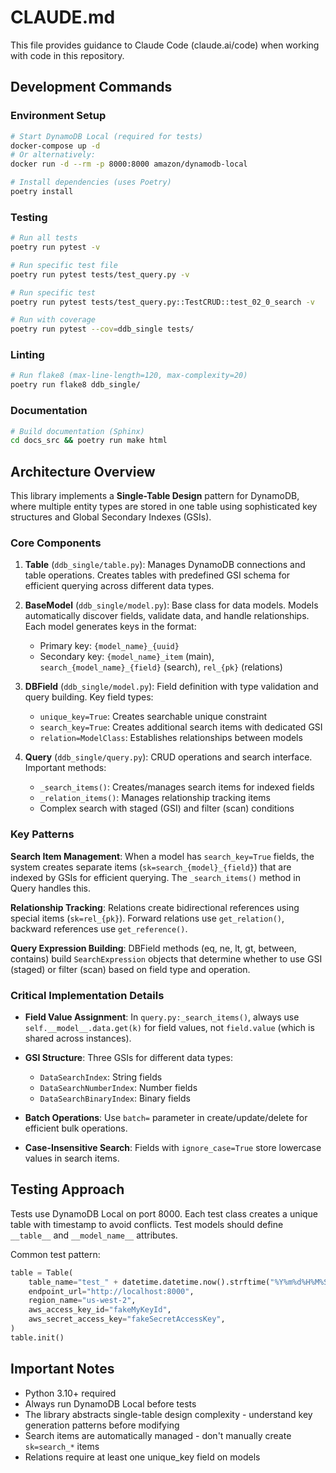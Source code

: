 # CLAUDE.md

This file provides guidance to Claude Code (claude.ai/code) when working with code in this repository.

## Development Commands

### Environment Setup
```bash
# Start DynamoDB Local (required for tests)
docker-compose up -d
# Or alternatively:
docker run -d --rm -p 8000:8000 amazon/dynamodb-local

# Install dependencies (uses Poetry)
poetry install
```

### Testing
```bash
# Run all tests
poetry run pytest -v

# Run specific test file
poetry run pytest tests/test_query.py -v

# Run specific test
poetry run pytest tests/test_query.py::TestCRUD::test_02_0_search -v

# Run with coverage
poetry run pytest --cov=ddb_single tests/
```

### Linting
```bash
# Run flake8 (max-line-length=120, max-complexity=20)
poetry run flake8 ddb_single/
```

### Documentation
```bash
# Build documentation (Sphinx)
cd docs_src && poetry run make html
```

## Architecture Overview

This library implements a **Single-Table Design** pattern for DynamoDB, where multiple entity types are stored in one table using sophisticated key structures and Global Secondary Indexes (GSIs).

### Core Components

1. **Table** (`ddb_single/table.py`): Manages DynamoDB connections and table operations. Creates tables with predefined GSI schema for efficient querying across different data types.

2. **BaseModel** (`ddb_single/model.py`): Base class for data models. Models automatically discover fields, validate data, and handle relationships. Each model generates keys in the format:
   - Primary key: `{model_name}_{uuid}`
   - Secondary key: `{model_name}_item` (main), `search_{model_name}_{field}` (search), `rel_{pk}` (relations)

3. **DBField** (`ddb_single/model.py`): Field definition with type validation and query building. Key field types:
   - `unique_key=True`: Creates searchable unique constraint
   - `search_key=True`: Creates additional search items with dedicated GSI
   - `relation=ModelClass`: Establishes relationships between models

4. **Query** (`ddb_single/query.py`): CRUD operations and search interface. Important methods:
   - `_search_items()`: Creates/manages search items for indexed fields
   - `_relation_items()`: Manages relationship tracking items
   - Complex search with staged (GSI) and filter (scan) conditions

### Key Patterns

**Search Item Management**: When a model has `search_key=True` fields, the system creates separate items (`sk=search_{model}_{field}`) that are indexed by GSIs for efficient querying. The `_search_items()` method in Query handles this.

**Relationship Tracking**: Relations create bidirectional references using special items (`sk=rel_{pk}`). Forward relations use `get_relation()`, backward references use `get_reference()`.

**Query Expression Building**: DBField methods (eq, ne, lt, gt, between, contains) build `SearchExpression` objects that determine whether to use GSI (staged) or filter (scan) based on field type and operation.

### Critical Implementation Details

- **Field Value Assignment**: In `query.py:_search_items()`, always use `self.__model__.data.get(k)` for field values, not `field.value` (which is shared across instances).
  
- **GSI Structure**: Three GSIs for different data types:
  - `DataSearchIndex`: String fields
  - `DataSearchNumberIndex`: Number fields  
  - `DataSearchBinaryIndex`: Binary fields

- **Batch Operations**: Use `batch=` parameter in create/update/delete for efficient bulk operations.

- **Case-Insensitive Search**: Fields with `ignore_case=True` store lowercase values in search items.

## Testing Approach

Tests use DynamoDB Local on port 8000. Each test class creates a unique table with timestamp to avoid conflicts. Test models should define `__table__` and `__model_name__` attributes.

Common test pattern:
```python
table = Table(
    table_name="test_" + datetime.datetime.now().strftime("%Y%m%d%H%M%S"),
    endpoint_url="http://localhost:8000",
    region_name="us-west-2",
    aws_access_key_id="fakeMyKeyId",
    aws_secret_access_key="fakeSecretAccessKey",
)
table.init()
```

## Important Notes

- Python 3.10+ required
- Always run DynamoDB Local before tests
- The library abstracts single-table design complexity - understand key generation patterns before modifying
- Search items are automatically managed - don't manually create `sk=search_*` items
- Relations require at least one unique_key field on models